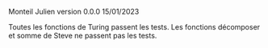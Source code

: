 Monteil Julien
version 0.0.0
15/01/2023

Toutes les fonctions de Turing passent les tests.
Les fonctions décomposer et somme de Steve ne passent pas les tests.